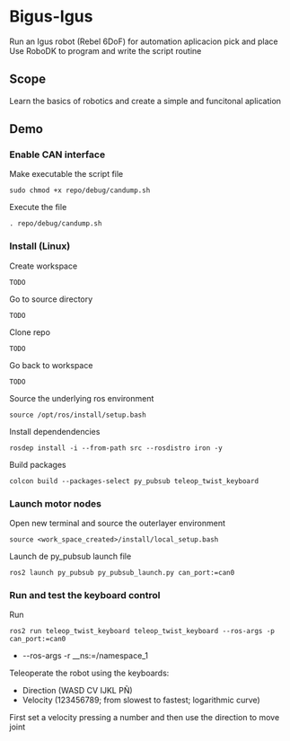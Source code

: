 # Bigus-Igus
Run an Igus robot (Rebel 6DoF) for automation aplicacion pick and place
Use RoboDK to program and write the script routine

## Scope
Learn the basics of robotics and create a simple and funcitonal aplication

## Demo

### Enable CAN interface
Make executable the script file
```
sudo chmod +x repo/debug/candump.sh
```
Execute the file
```
. repo/debug/candump.sh
```

### Install (Linux)
Create workspace
```
TODO
```
Go to source directory
```
TODO
```
Clone repo
```
TODO
```
Go back to workspace
```
TODO
```
Source the underlying ros environment
```
source /opt/ros/install/setup.bash
```
Install dependendencies
```
rosdep install -i --from-path src --rosdistro iron -y
```
Build packages
```
colcon build --packages-select py_pubsub teleop_twist_keyboard
```

### Launch motor nodes
Open new terminal and source the outerlayer environment
```
source <work_space_created>/install/local_setup.bash
```
Launch de py_pubsub launch file
```
ros2 launch py_pubsub py_pubsub_launch.py can_port:=can0
```

### Run and test the keyboard control
Run
```
ros2 run teleop_twist_keyboard teleop_twist_keyboard --ros-args -p can_port:=can0
```
*  --ros-args -r __ns:=/namespace_1

Teleoperate the robot using the keyboards:
 * Direction (WASD CV IJKL PÑ)
 * Velocity (123456789; from slowest to fastest; logarithmic curve)
 
First set a velocity pressing a number and then use the direction to move joint

